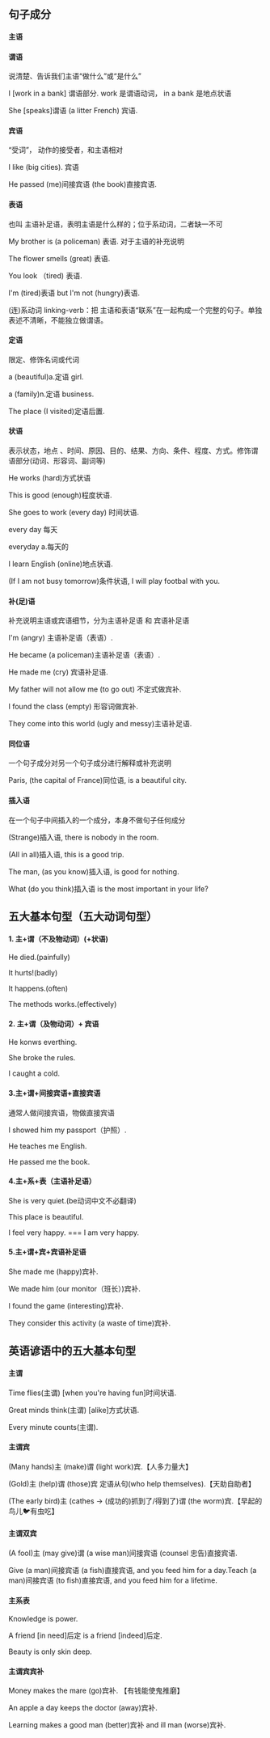## 句子成分

#### 主语


#### 谓语

说清楚、告诉我们主语“做什么”或“是什么”

I [work in a bank] 谓语部分. work 是谓语动词， in a bank  是地点状语

She [speaks]谓语 (a litter French) 宾语.

#### 宾语

“受词”， 动作的接受者，和主语相对

I like (big cities). 宾语

He passed (me)间接宾语 (the book)直接宾语.

#### 表语

也叫 主语补足语，表明主语是什么样的；位于系动词，二者缺一不可

My brother is (a policeman) 表语. 对于主语的补充说明

The flower smells (great) 表语.

You look （tired) 表语.  

I'm (tired)表语 but I'm not (hungry)表语.

(连)系动词 linking-verb：把 主语和表语“联系”在一起构成一个完整的句子。单独表述不清晰，不能独立做谓语。

#### 定语

限定、修饰名词或代词

a (beautiful)a.定语 girl.

a (family)n.定语 business.

The place (I visited)定语后置.

#### 状语

表示状态，地点 、时间、原因、目的、结果、方向、条件、程度、方式。修饰谓语部分(动词、形容词、副词等)

He works (hard)方式状语

This is good (enough)程度状语.

She goes to work (every day) 时间状语.

every day 每天

everyday a.每天的

I learn English (online)地点状语.

(If I am not busy tomorrow)条件状语, I will play footbal with you.

#### 补(足)语

补充说明主语或宾语细节，分为主语补足语 和 宾语补足语

I'm (angry) 主语补足语（表语）.

He became (a policeman)主语补足语（表语）.

He made me (cry) 宾语补足语.

My father will not allow me (to go out) 不定式做宾补.

I found the class (empty) 形容词做宾补.

They come into this world (ugly and messy)主语补足语.

#### 同位语

一个句子成分对另一个句子成分进行解释或补充说明

Paris, (the capital of France)同位语, is a beautiful city.

#### 插入语

在一个句子中间插入的一个成分，本身不做句子任何成分

(Strange)插入语, there is nobody in the room.

(All in all)插入语, this is a good trip.

The man, (as you know)插入语, is good for nothing.

What (do you think)插入语 is the most important in your life?

## 五大基本句型（五大动词句型）

#### 1. 主+谓（不及物动词）(+状语)

He died.(painfully)

It hurts!(badly)

It happens.(often)

The methods works.(effectively)

#### 2. 主+谓（及物动词）+ 宾语

He konws everthing.

She broke the rules.

I caught a cold.

#### 3.主+谓+间接宾语+直接宾语

通常人做间接宾语，物做直接宾语

I showed him my passport（护照）.

He teaches me English.

He passed me the book.

#### 4.主+系+表（主语补足语）

She is very quiet.(be动词中文不必翻译)

This place is beautiful.

I feel very happy. ===   I am very happy.


#### 5.主+谓+宾+宾语补足语

She made me (happy)宾补.

We made him (our monitor（班长）)宾补.

I found the game (interesting)宾补.

They consider this activity (a waste of time)宾补.

## 英语谚语中的五大基本句型

#### 主谓

Time flies(主谓) [when you're having fun]时间状语.

Great minds think(主谓) [alike]方式状语.

Every minute counts(主谓).

#### 主谓宾

(Many hands)主 (make)谓 (light work)宾.【人多力量大】

(Gold)主 (help)谓 (those)宾 定语从句(who help themselves).【天助自助者】

(The early bird)主 (cathes -> (成功的)抓到了/得到了)谓 (the worm)宾.【早起的鸟儿🐦有虫吃】

#### 主谓双宾

(A fool)主 (may give)谓 (a wise man)间接宾语 (counsel 忠告)直接宾语.

Give (a man)间接宾语 (a fish)直接宾语, and you feed him for a day.Teach (a man)间接宾语 (to fish)直接宾语, and you feed him for a lifetime.

#### 主系表

Knowledge is power.

A friend [in need]后定 is a friend [indeed]后定.

Beauty is only skin deep.

#### 主谓宾宾补

Money makes the mare (go)宾补. 【有钱能使鬼推磨】

An apple a day keeps the doctor (away)宾补.

Learning makes a good man (better)宾补 and ill man (worse)宾补.